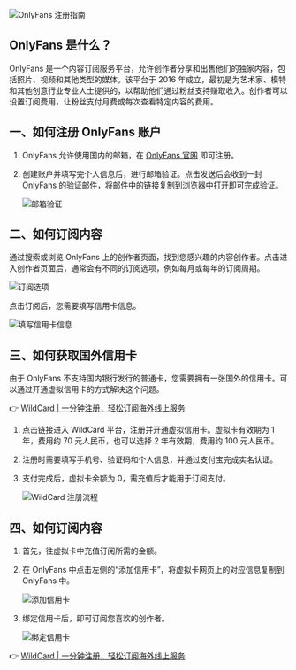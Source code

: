 ![OnlyFans 注册指南](https://yacabin.fun/usr/uploads/2025/06/395758577.png)

## OnlyFans 是什么？

OnlyFans 是一个内容订阅服务平台，允许创作者分享和出售他们的独家内容，包括照片、视频和其他类型的媒体。该平台于 2016 年成立，最初是为艺术家、模特和其他创意行业专业人士提供的，以帮助他们通过粉丝支持赚取收入。创作者可以设置订阅费用，让粉丝支付月费或每次查看特定内容的费用。

## 一、如何注册 OnlyFans 账户

1. OnlyFans 允许使用国内的邮箱，在 [OnlyFans 官网](https://onlyfans.com/) 即可注册。
2. 创建账户并填写完个人信息后，进行邮箱验证。点击发送后会收到一封 OnlyFans 的验证邮件，将邮件中的链接复制到浏览器中打开即可完成验证。

   ![邮箱验证](https://yacabin.fun/usr/uploads/2025/06/3577667716.png)

## 二、如何订阅内容

通过搜索或浏览 OnlyFans 上的创作者页面，找到您感兴趣的内容创作者。点击进入创作者页面后，通常会有不同的订阅选项，例如每月或每年的订阅周期。

![订阅选项](https://yacabin.fun/usr/uploads/2025/06/1965370551.png)

点击订阅后，您需要填写信用卡信息。

![填写信用卡信息](https://yacabin.fun/usr/uploads/2025/06/1437101823.png)

## 三、如何获取国外信用卡

由于 OnlyFans 不支持国内银行发行的普通卡，您需要拥有一张国外的信用卡。可以通过开通虚拟信用卡的方式解决这个问题。

👉 [WildCard | 一分钟注册，轻松订阅海外线上服务](https://bit.ly/bewildcard)

1. 点击链接进入 WildCard 平台，注册并开通虚拟信用卡。虚拟卡有效期为 1 年，费用约 70 元人民币，也可以选择 2 年有效期，费用约 100 元人民币。
2. 注册时需要填写手机号、验证码和个人信息，并通过支付宝完成实名认证。
3. 支付完成后，虚拟卡余额为 0，需充值后才能用于订阅支付。

   ![WildCard 注册流程](https://yacabin.fun/usr/uploads/2025/06/2292817188.png)

## 四、如何订阅内容

1. 首先，往虚拟卡中充值订阅所需的金额。
2. 在 OnlyFans 中点击左侧的“添加信用卡”，将虚拟卡网页上的对应信息复制到 OnlyFans 中。

   ![添加信用卡](https://yacabin.fun/usr/uploads/2025/06/3976218447.png)

3. 绑定信用卡后，即可订阅您喜欢的创作者。

   ![绑定信用卡](https://yacabin.fun/usr/uploads/2025/06/1643300759.png)

👉 [WildCard | 一分钟注册，轻松订阅海外线上服务](https://bit.ly/bewildcard)